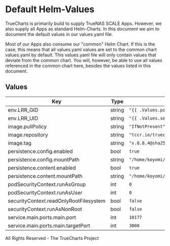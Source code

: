 # Default Helm-Values

TrueCharts is primarily build to supply TrueNAS SCALE Apps.
However, we also supply all Apps as standard Helm-Charts. In this document we aim to document the default values in our values.yaml file.

Most of our Apps also consume our "common" Helm Chart.
If this is the case, this means that all values.yaml values are set to the common chart values.yaml by default. This values.yaml file will only contain values that deviate from the common chart.
You will, however, be able to use all values referenced in the common chart here, besides the values listed in this document.

## Values

| Key | Type | Default | Description |
|-----|------|---------|-------------|
| env.LRR_GID | string | `"{{ .Values.podSecurityContext.fsGroup }}"` |  |
| env.LRR_UID | string | `"{{ .Values.security.PUID }}"` |  |
| image.pullPolicy | string | `"IfNotPresent"` |  |
| image.repository | string | `"tccr.io/truecharts/lanraragi"` |  |
| image.tag | string | `"v.0.8.4@sha256:e41603c23afbb27544cdef8cf30f4e568eb499bd3221f81953e6cd60c469ab25"` |  |
| persistence.config.enabled | bool | `true` |  |
| persistence.config.mountPath | string | `"/home/koyomi/lanraragi/database"` |  |
| persistence.content.enabled | bool | `true` |  |
| persistence.content.mountPath | string | `"/home/koyomi/lanraragi/content"` |  |
| podSecurityContext.runAsGroup | int | `0` |  |
| podSecurityContext.runAsUser | int | `0` |  |
| securityContext.readOnlyRootFilesystem | bool | `false` |  |
| securityContext.runAsNonRoot | bool | `false` |  |
| service.main.ports.main.port | int | `10177` |  |
| service.main.ports.main.targetPort | int | `3000` |  |

All Rights Reserved - The TrueCharts Project

